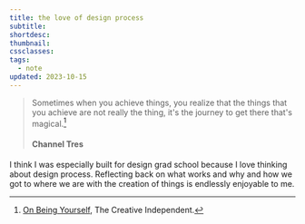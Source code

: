 ```yaml
---
title: the love of design process
subtitle: 
shortdesc: 
thumbnail: 
cssclasses: 
tags:
  - note
updated: 2023-10-15
---
```


> Sometimes when you achieve things, you realize that the things that you achieve are not really the thing, it's the journey to get there that's magical.[^1]
> #### Channel Tres

I think I was especially built for design grad school because I love thinking about design process. Reflecting back on what works and why and how we got to where we are with the creation of things is endlessly enjoyable to me. 

[^1]: [On Being Yourself](https://thecreativeindependent.com/people/singer-and-producer-channel-tres-on-being-yourself/), The Creative Independent.